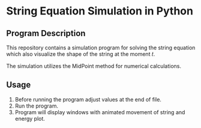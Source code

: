 # String Equation Simulation in Python

## Program Description
This repository contains a simulation program for solving the string equation which also visualize the shape of the string at the moment 𝑡.

The simulation utilizes the MidPoint method for numerical calculations.

## Usage
1. Before running the program adjust values at the end of file.
2. Run the program.
3. Program will display windows with animated movement of string and energy plot.
